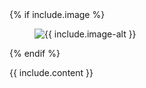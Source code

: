 <div class="uk-grid">
    <div class="box uk-width-1-3@m uk-width-1-1@s uk-width-1-3@l ">
    {% if include.image %}
      <figure class="uk-inline-clip uk-transition-toggle">
        <img class="uk-transition-scale-up" src="/static/images/{{ include.image }}" alt="{{ include.image-alt }}">
        <a class="uk-position-cover" href="{{ include.anchor }}" target="_blank"></a>
      </figure>
    {% endif %}
    </div>
    <div class="box uk-width-2-3@m uk-width-1-1@s uk-width-2-3@l" style="padding-right:20px;">
        <p>{{ include.content }}</p>
    </div>
</div>